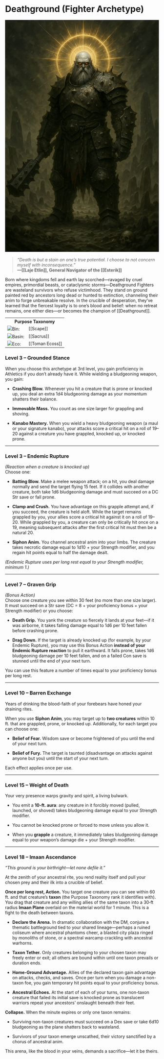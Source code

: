 <!-- wiki-header-section:start -->
# Deathground (Fighter Archetype)

<img src="wiki_images/Deathground (Fighter Archetype).png"><i></i></img>

> _“Death is but a stain on one’s true potential. I choose to not concern myself with inconsequence.”_ <br>
> **—[[Laje Etlin]], General Navigator of the [[Esterik]]** <br>

Born where kingdoms fell and earth lay scorched—ravaged by cruel empires, primordial beasts, or cataclysmic storms—Deathground Fighters are wasteland survivors who refuse victimhood. They stand on ground painted red by ancestors long dead or hunted to extinction, channeling their anim to forge unbreakable resolve. In the crucible of desperation, they’ve learned that the fiercest loyalty is to one’s blood and belief: when no retreat remains, one either dies—or becomes the champion of [[Deathground]].
<!-- wiki-header-section:end -->

<!-- taxonomy-table-section:start -->
<div class="taxonomy-table">
  <table>
    <tr>
      <th colspan="3">Purpose Taxonomy</th>
    </tr>
    <tr>
      <td class="taxon-label"><img src="../svg/bin.svg" class="taxon-icon">Bin:</td>
      <td class="taxon-content" colspan="2">[[Scape]]</td>
    </tr>
    <tr>
      <td class="taxon-label"><img src="../svg/basin.svg" class="taxon-icon">Basin:</td>
      <td class="taxon-content" colspan="2">[[Sacrus]]</td>
    </tr>
    <tr>
      <td class="taxon-label"><img src="../svg/eco.svg" class="taxon-icon">Eco:</td>
      <td class="taxon-content" colspan="2">[[Toman Ecoss]]</td>
    </tr>
  </table>
</div>
<!-- taxonomy-table-section:end -->



### **Level 3 – Grounded Stance**

When you choose this archetype at 3rd level, you gain proficiency in Athletics if you don’t already have it. While wielding a bludgeoning weapon, you gain:

- **Crashing Blow.** Whenever you hit a creature that is prone or knocked up, you deal an extra 1d4 bludgeoning damage as your momentum shatters their balance.
    
- **Immovable Mass.** You count as one size larger for grappling and shoving.
    
- **Kanabo Mastery.** When you wield a heavy bludgeoning weapon (a maul or your signature kanabo), your attacks score a critical hit on a roll of 19–20 against a creature you have grappled, knocked up, or knocked prone.
    

---

### **Level 3 – Endemic Rupture**

_(Reaction when a creature is knocked up)_  
Choose one:

- **Batting Blow.** Make a melee weapon attack; on a hit, you deal damage normally and send the target flying 15 feet. If it collides with another creature, both take 1d6 bludgeoning damage and must succeed on a DC Str save or fall prone.
    
- **Clamp and Crush.** You have advantage on this grapple attempt and, if you succeed, the creature is held aloft. While the target remains grappled by you, your allies score a critical hit against it on a roll of 19–20. While grappled by you, a creature can only be critically hit once on a 19, meaning subsequent attacks after the first critical hit must then be a natural 20. 
    
- **Siphon Anim.** You channel ancestral anim into your limbs. The creature takes necrotic damage equal to 1d10 + your Strength modifier, and you regain hit points equal to half the damage dealt.
    

_(Endemic Rupture uses per long rest equal to your Strength modifier, minimum 1.)_

---

### **Level 7 – Graven Grip**

_(Bonus Action)_  
Choose one creature you see within 30 feet (no more than one size larger). It must succeed on a Str save (DC = 8 + your proficiency bonus + your Strength modifier) or you choose:

- **Death Grip.** You yank the creature so fiercely it lands at your feet—if it was airborne, it takes falling damage equal to 1d6 per 10 feet fallen before crashing prone.
    
- **Drag Down.** If the target is already knocked up (for example, by your Endemic Rupture), you may use this Bonus Action **instead of your Endemic Rupture reaction** to pull it earthward. It falls prone, takes 1d6 bludgeoning damage per 10 feet fallen, and on a failed Con save is stunned until the end of your next turn.
    

You can use this feature a number of times equal to your proficiency bonus per long rest.

---

### **Level 10 – Barren Exchange**

Years of drinking the blood-faith of your forebears have honed your draining rites.

When you use **Siphon Anim**, you may target up to **two creatures** within 10 ft. that are grappled, prone, or knocked up. Additionally, for each target you can choose one:

- **Belief of Fear.** Wisdom save or become frightened of you until the end of your next turn.
    
- **Belief of Fury.** The target is taunted (disadvantage on attacks against anyone but you) until the start of your next turn.
    

Each effect applies once per use.

---

### **Level 15 – Weight of Death**

Your very presence warps gravity and spirit, a living bulwark.

- You emit a **10-ft. aura**: any creature in it forcibly moved (pulled, launched, or shoved) takes bludgeoning damage equal to your Strength modifier.
    
- You cannot be knocked prone or forced to move unless you allow it.
    
- When you **grapple** a creature, it immediately takes bludgeoning damage equal to your weapon’s damage die + your Strength modifier.
    

---

### **Level 18 – Imaan Ascendance**

_“This ground is your birthright—let none defile it.”_

At the zenith of your ancestral rite, you rend reality itself and pull your chosen prey and their ilk into a crucible of belief.

**Once per long rest, Action.** You target one creature you can see within 60 ft. and that creature’s **taxon** (the Purpose Taxonomy rank it identifies with). You drag that creature and any willing allies of the same taxon into a 30‑ft radius **Imaan Plane** overlaid on the material world for 1 minute. This is a fight to the death between taxons.

- **Declare the Arena.** In dramatic collaboration with the DM, conjure a thematic battleground tied to your shared lineage—perhaps a ruined coliseum where ancestral phantoms cheer, a blasted city plaza ringed by monoliths of stone, or a spectral warcamp crackling with ancestral warhorns.
    
- **Taxon Tether.** Only creatures belonging to your chosen taxon may freely enter or exit; all others are bound within until one taxon prevails or duration ends.
    
- **Home-Ground Advantage.** Allies of the declared taxon gain advantage on attacks, checks, and saves. Once per turn when you damage a non-taxon foe, you gain temporary hit points equal to your proficiency bonus.
    
- **Ancestral Echoes.** At the start of each of your turns, one non-taxon creature that failed its initial save is knocked prone as translucent warriors repeat your ancestors’ onslaught beneath their feet.
    

**Collapse.** When the minute expires or only one taxon remains:

- Surviving non-taxon creatures must succeed on a Dex save or take 6d10 bludgeoning as the plane shatters back to wasteland.
    
- Survivors of your taxon emerge unscathed, their victory sanctified by a chorus of ancestral anim.
    

This arena, like the blood in your veins, demands a sacrifice—let it be theirs.


<!-- not-for-live-publishing:start -->
<!--
# Balancing Analysis

Great, I’ll analyze the Deathground Fighter subclass with a focus on action economy, damage throughput, and tactical efficiency—especially in outnumbered encounters. I’ll evaluate each level’s feature for power pacing, bonus action/reaction saturation, and potential ability conflicts, while honoring the mechanics and style you’ve crafted. I’ll report back with a breakdown and concrete feedback on each feature’s mechanical footprint.

# Balancing the **Deathground** Fighter Subclass

## Action Economy Considerations

**Level 3 – Grounded Stance & Endemic Rupture:** At 3rd level, the subclass introduces **Endemic Rupture** as an **Action** with a built-in follow-up **Reaction**, plus several passive bonuses from **Grounded Stance**. This is a lot of action economy use early on, so it’s important to ensure it’s not too **overloaded**:

- **Action + Reaction Combo:** Using Endemic Rupture lets the fighter spend their Action to launch an enemy (`knocked up`) and then **immediately use their Reaction** for a follow-up (**Batting Blow**, **Clamp and Crush**, or **Siphon Anim**). This effectively gives a 3rd-level fighter an **extra attack/effect** in the same round (via Reaction). It’s powerful, but it’s **gated by limited uses** (uses per long rest equal to Strength mod) and a saving throw. If the enemy passes the Strength save, the fighter’s action is essentially wasted – a significant risk balancing the reward.
    
    - **Rules for Reaction on Your Turn:** Using a Reaction on your own turn is **unusual but rules-legal** (e.g. you can **Reaction** to your own trigger). The subclass explicitly allows it when you knock a creature up. The cost is that you **lose your Reaction** for the rest of the round (so no opportunity attacks or other reactions until your next turn). In fights where you’re outnumbered, you’ll have to weigh using your Reaction for **Endemic Rupture** combos vs. saving it for opportunity attacks on enemies moving past you. This trade-off actually helps balance the action economy – you get a potent combo on your turn, but give up possible off-turn actions.
        
    - **Bonus Action:** At 3rd level, there’s **no subclass feature using your Bonus Action** yet. This means a Deathground Fighter can still use things like Second Wind (or an off-hand attack, etc.) normally. No conflict here. The **Grounded Stance** bonuses (extra damage die, improved crit range, count as larger for grapples) are **passive** and don’t consume actions.
        
- **Action Surge Interaction:** As a fighter, you have Action Surge (1/short rest at these levels). A big question is whether Action Surge lets you **double up** on these combos in one turn. You _can_ Action Surge after using Endemic Rupture. For example, you could: Action (Endemic Rupture + Reaction follow-up), then Action Surge for additional weapon attacks. This yields a very high burst damage/CC round, but remember you still only have one Reaction per round – you **cannot** do a second Reaction during the Action Surge action. In playtest, this is strong but seems **within reason for a limited resource**. Fighters are known for big nova rounds with Action Surge, and here the combo is comparable: a fighter with a greatsword at level 3 could Action Surge for 2 attacks (~20 damage if both hit). With Endemic Rupture, you might deal a similar ~15–20 damage (1d8+Str + a weapon hit + maybe collision) plus inflict prone/knockback. It’s potent, but uses one of your per-day Endemic charges.
    
- **“Forgo this reaction” Clarification (Level 7 preview):** You’ll notice the text “_if it’s already knocked up, you forgo this reaction to pull it earthward_” under **Graven Grip**. This implies that at 7th level, when you gain the **Bonus Action** Graven Grip, you **must choose** between using your **Reaction from Endemic Rupture** or using your **Bonus Action Drag Down** on a knocked-up target. In other words, you **can’t slam the same creature twice** in one sequence. This is a crucial balancing element for action economy: it prevents a scenario like “Action knocks them up, Reaction bats them, _then_ Bonus Action slams them again.” So one piece of feedback is to **make this clear in the wording**. For example, Graven Grip (Drag Down) might say: “_If the target is already knocked up (for example, by your Endemic Rupture), you can use your Bonus Action **instead of your Endemic Rupture reaction** to pull it earthward…_”. This clarity will ensure players know they can’t double-dip on the same trigger.
    

**Level 7 – Graven Grip:** At 7th level, you introduce a **Bonus Action** feature (Graven Grip), while still potentially using the Reaction from Endemic Rupture. This means by level 7 a fighter could, in one turn, use **Action + Bonus + Reaction** if circumstances allow – a heavy action economy load, but again limited by resources and triggers:

- **Bonus Action Pull (Death Grip):** This is a ranged control move (30 ft range) that forces a Strength save or drags a creature to your feet **and knocks it prone**. No damage on the pull itself, just positioning and the prone condition. Using your Bonus Action for control is a great idea to let the fighter engage multiple foes when outnumbered. It competes with other Bonus Action uses (Second Wind, Polearm Master attacks, etc.), but by level 7 many fighters don’t have a constant BA attack unless they multiclass or take certain feats. So it gives them a compelling use of the Bonus Action without overcrowding it. **Action economy is still okay here** – you generally won’t have another subclass BA option, so Graven Grip slots in nicely.
    
- **Combo with Endemic Rupture:** Here’s a likely combo at 7: **Action** to Endemic Rupture one enemy (knock it up), then **Bonus Action** Graven Grip on _another_ enemy to yank it prone, and **Reaction** (from Endemic) to follow-up on the first enemy. This means in one round you’ve potentially disabled two foes (one launched and smacked, another dragged prone). That’s strong, but note the constraints: you needed to have multiple enemies within 10 ft and 30 ft, you needed one to fail a Strength save to be knocked up and the other to fail to be pulled, and you expended **two limited resources** (one Endemic use and one Graven Grip use). Given the subclass’s theme of excelling when outnumbered, this **feels appropriate** – it’s doing the job it’s meant to do, using resources efficiently to control a crowd. Just be aware as a DM/player that it’s a lot happening on one turn. You might want to ensure other players aren’t feeling overshadowed by this burst of control; but since you can’t do it every round (limited uses per long rest), it should balance out over an adventuring day.
    
- **Reaction Timing with Drag Down:** If you choose to use **Drag Down** (the Graven Grip option that slams a knocked-up enemy down), you’ll typically do it _instead_ of using your Endemic Rupture reaction options. This uses your Bonus Action rather than Reaction, which interestingly **frees up your Reaction** for other things until the end of the round. In effect, Drag Down shifts the follow-up attack/heal into a Bonus Action and trades some damage for a **stronger condition** (prone + falling damage + potential stun). This is a good trade-off: the stun (if they fail Con) is powerful, so it costing your Bonus Action and two saving throws (Str then Con) feels fair. Also, because you “forgo the Reaction,” you could still have your Reaction later in the round (for an opportunity attack on a different enemy, for example). This is a neat bit of action economy tech – it encourages strategic thinking (do I want extra damage now, or do I want to potentially stun but use my Bonus Action and leave my Reaction open?). **No adjustments seem needed** here beyond clarifying the intent, as it’s a balanced choice for the player to make.
    

**Higher Levels:** By level 10 and 15, the subclass doesn’t add new competing action types (no new Reaction or Bonus features beyond what you have), it mainly **enhances existing abilities**:

- Level 10’s **Barren Exchange** improves the **Reaction** option _Siphon Anim_ (allowing two targets), but it doesn’t add a second Reaction. You still only ever get one Reaction per round. So action economy remains the same; you just get **more value** out of that one Reaction at level 10+. (Targeting two creatures with one Reaction is fine because it’s a single feature use.)
    
- Level 15’s **Weight of Death** is entirely passive bonuses (a damage aura, immunity to being moved/proned, and extra damage on grapples). These **do not consume any actions** – they just modify outcomes of things you’re already doing (grappling, standing your ground, etc.). So no action economy concern there.
    
- Level 18’s **Imaan Ascendance** is a **huge power** but costs one **Action** (and 1/long rest). It essentially kicks off a special battle scenario, but once active, combat actions proceed normally under the new rules. Importantly, using this does take your full Action that turn (like casting a powerful spell), so you wouldn’t be making attacks on the same turn – that’s a fair cost for such a game-changing effect. It doesn’t give you extra actions; it warps the battlefield instead. So while it’s powerful, it’s not overloading your action economy beyond that initial investment.
    

**Summary of Action Economy:** Overall, the subclass uses **every part of the action economy**: Actions (for big moves), Bonus Actions (for additional control at 7+), and Reactions (for follow-ups). This is great for an active, tactical playstyle, but it requires some **careful balancing**:

- At low levels, getting an Action+Reaction in one turn is strong, but the limitation on uses and need for a failed save keep it in check.
    
- By mid-levels, doing all three (Action+BA+Reaction) is possible in one round, but only by expending resources that are **limited per long rest**. This front-loads the fighter’s impact in a few key rounds rather than every round.
    
- It’s comparable to a Battlemaster fighter who might Action Surge and spend multiple superiority dice in one round – big nova rounds followed by calmer ones. The Deathground Fighter’s baseline round (when not using special features) will be more like a normal fighter (just with some extra damage from Crashing Blow or a prone enemy), so it’s really those feature-usage rounds that spike in complexity and power.
    

**Recommendation:** Be sure to playtest how a turn feels when the fighter unleashes **both Endemic Rupture and Graven Grip** in the same turn. If it ever feels too overwhelming at the table (for the player or DM), consider spacing them (e.g. Endemic Rupture could have been once per short rest instead, to reduce frequency, or Graven Grip as an Action instead of Bonus). **Currently, however, it looks manageable** given the campaign’s high-power nature, as long as everyone knows these combos use resources and can’t be done every single round.

## Damage Output and Scaling

Let’s evaluate the **damage numbers** at each stage and see if they’re balanced compared to standard fighter abilities. The goal is to ensure the subclass isn’t over or under-tuned in raw damage, considering it also brings control effects:

**Grounded Stance (Level 3) – _Crashing Blow & Kanabo Mastery_:** These give small damage boosts and crit benefits that scale with your base attacks:

- **Crashing Blow:** +1d4 bludgeoning damage whenever you hit a creature that is **prone or “knocked up.”** In tier 1 (levels 3–4), this is roughly +2.5 damage on a hit – a nice little bump, but only if you set up the condition. For comparison, the **Hunter’s Mark** spell at level 1 adds +1d6 (~3.5) to each hit, and many melee Rangers use that consistently. **Crashing Blow is a bit weaker per hit** than Hunter’s Mark, and you won’t have it on _every_ hit (only after you knock the enemy down or up). So this extra damage feels fair. It rewards you for playing into the subclass’s tactic (use your strength to prone or launch foes). As you level and make multiple attacks per round, this 1d4 per hit can add up, but it stays a modest bonus. For example, at level 11 a fighter has 3 attacks; if all are against a prone target, that’s an extra ~7.5 damage per round – significant but not game-breaking at that level (where enemies might have 100+ HP).
    
    - **Potential Adjustment:** If anything, some DMs allow that 1d4 to scale at later tiers (e.g. to 1d6 at level 10 or 11, 1d8 at level 15+) to keep it relevant. But given you add so many other damage sources later (grappling damage at 15, etc.), it’s **probably fine to leave as 1d4**. It ensures the subclass isn’t identified purely for its damage boost.
        
- **Kanabo Mastery (19–20 crit range vs controlled targets):** This is essentially the **Champion fighter’s Improved Critical**, but _conditional_. Champions get 19–20 crit on all attacks; you get it only against targets you’ve **grappled, knocked prone, or knocked up**. In practice, if you’re doing your thing, most tough enemies you focus on will end up in one of those states, so you’ll often benefit from the expanded crit range. It’s strong, but not absurd:
    
    - At level 3, critting on 19–20 doubles your crit chance from 5% to 10% (if the condition is met). This is nice with a big weapon (crits add dice), but it’s still luck-based and not guaranteed each fight.
        
    - Importantly, you **don’t have extra attack yet at 3**, so it’s only one swing per round that might crit. Champion fighters get this too at 3 and it’s considered a mild benefit overall.
        
    - As you level up, combining this with advantage (from enemies being prone or otherwise) can fish for crits more reliably. For example, by mid-levels you might grapple+shove a big foe, then unload attacks with advantage **and** 19–20 crit range. The math of crit fishing: with advantage and a 19–20 range, you have roughly a 19% chance to crit on each attack. That’s high, but that requires set-up each time (using some of your attacks to prone them first). It creates a high-risk/high-reward playstyle. We’d consider this balanced, since other subclasses like Samurai or Champion can achieve similar high crit scenarios (Samurai can get advantage at will, Champion has 18–20 range at level 15, etc.).
        
    - **No change needed** here; it fits the theme and is a fair trade-off (conditional for a benefit that another subclass gets unconditionally).
        

**Endemic Rupture (Level 3) – _Damage vs Battlemaster_:** Endemic Rupture’s damage has a few components:

- **Initial hit:** 1d8 + Strength mod bludgeoning if the target fails the STR save. (No damage on a success, presumably.) At level 3 with, say, +3 STR mod, that’s ~7 average damage. That’s about the same as a one-handed weapon hit, or a bit less than a greatsword hit. Not very high on its own.
    
- **Reaction follow-up:**
    
    - _Batting Blow:_ a full weapon attack (e.g. a maul 2d6+STR, ~10–12 damage on hit) **+** an extra 1d6 (3–4 damage) if you collide with another creature. So if you hit, that could be ~15 damage, plus a secondary target taking 1d6 (3 avg) and possibly falling prone. This is the highest-damage option but requires an attack roll and situational positioning (another enemy to collide with). Total potential from the whole Endemic+Batting sequence is roughly 1d8+1d6+weapon damage ≈ 20 damage on average if everything lands.
        
    - _Clamp and Crush:_ no direct damage on the reaction, just a grapple (with advantage on the check). This sacrifices damage for control. At level 3, grappling a foe you launched is mostly for style/control – and to set up that foe for you or an ally to whack next turn with advantage (if you then knock them prone). **This option actually reduces your damage output** in favor of battlefield control, which is a balancing factor. It’s good design that not every reaction choice is about stacking damage; some are strategic.
        
    - _Siphon Anim:_ deals 1d10 + STR necrotic (~8–9 avg) and heals you for half that (~4 hp). This plus the initial 1d8 means about 15 damage total and you heal ~4. Compared to Batting, it’s slightly less damage (and no second target hit), but you get some self-sustain. The healing at low levels is modest, but it can keep you going in a tight solo fight.
        

**Is this too much damage at level 3?** It’s front-loaded, but uses-per-day limit it. Consider a Level 3 Battlemaster as a benchmark:

- A Battlemaster could use a maneuver like **Trip Attack** on a hit: they deal weapon damage (~10) + 1d8 (~4.5) and potentially knock prone (STR save negates prone but not damage). If they Action Surge, they can do that twice in one round. They have 4 superiority dice per short rest.
    
- The Deathground fighter using Endemic Rupture (with Batting Blow) in one round might do ~20 damage and prone two enemies (primary knocked prone by collision Dex fail, secondary automatically prone from being hit by a flying body). But then they have used 1 of maybe 3 Endemic uses for the whole day.
    
- In **sustained fights**, the Battlemaster can often output more total damage (they can maneuver on several attacks, and still make a weapon attack as their action each turn). The Deathground fighter’s big combo replaces their usual Attack action for that turn – meaning if the save is **made by the enemy, you deal 0 damage** with your action. That swinginess is a built-in balancer.
    

Given these comparisons, the **damage at level 3-4 seems high but within acceptable bounds** for a nova and considering the resource constraints. The key is that it’s not every round; in rounds you don’t use Endemic Rupture, you’re just a fighter with a maul doing ~10 damage on a hit (plus maybe +1d4 if you managed to prone the target). That’s pretty normal.

**Scaling of Endemic Rupture:** Notably, the 1d8 and 1d10 damage dice **do not scale** as you level up. By the time you’re level 11+, an extra d8 is small potatoes. This is okay, because by then the feature’s primary purpose is **control** (launching and enabling your other abilities) rather than raw damage. Your weapon attacks will far outpace 1d8 damage. And at level 10, Siphon Anim can hit two targets (so 2×(1d10+STR) = roughly 18–20 damage total across two creatures, healing you for half of each). Even at high level, 2d10 extra damage in a round is nice but not huge; it’s the **rider effects** (healing, fear/taunt debuffs from Barren Exchange) that keep it relevant. This is a common design in 5e: a subclass feature might deal fixed damage, but its utility and secondary effects keep it worthwhile at higher levels.

- **Possible Concern:** If you find that at higher levels Endemic Rupture’s damage is too _weak_ to bother using (because a fighter’s multi-attack could simply deal more), you might consider a small scale-up. For example, some DMs might let the **launch damage** increase to 2d8 at level 11, 3d8 at level 17 (similar to cantrip scaling or Battlemaster superiority dice that go up to d10/d12). However, be cautious: increasing the damage makes the whole combo even more bursty. Since your campaign is high-powered anyway, it might not break anything, but it’s not strictly necessary. The feature is already mainly balanced around its control use.
    

**Graven Grip (Level 7) – _Damage and Stun:_** Graven Grip’s **Death Grip** option does no damage, just pulls and knocks prone. **Drag Down**, however, introduces falling damage and a stun chance:

- The falling damage is **1d6 per 5 feet fallen**. If you knocked someone 10 ft in the air with Endemic Rupture, Drag Down would slam them for 2d6 damage. If it was 15 ft, 3d6, etc. Typically, Endemic Rupture doesn’t specify how high the target is launched (“into the air” is vague), but it’s reasonable to assume about 10 feet up (since the reaction window implies they haven’t come down yet). So figure on **2d6 (~7 average)** damage from Drag Down, in addition to the 1d8 from launching them. That’s roughly equal to the Batting Blow’s collision damage approach.
    
- The big payoff of Drag Down is **potentially stunning the target** (Con save or stunned until end of your next turn). Stun is an extremely powerful condition – it denies the enemy their action and gives advantage to all attacks against them. Normally, only monks and a few high-level spells inflict stun like this. Your subclass gets it at 7, but with two caveats: **(1)** It requires two failed saves (Strength to get pulled down _and_ Con to be stunned), and **(2)** you must spend one of your limited Graven Grip uses _and_ have set the enemy up by knocking them into the air first. Considering those hurdles, it’s a fair trade.
    
    - _Comparative note:_ A 7th-level monk might use 2 Ki points in a round to Flurry and attempt two Stunning Strikes (two Con saves on two hits). The Deathground fighter might use one Endemic charge and one Graven Grip charge to similarly take an enemy out for a round. The resources are different (monk’s refresh on short rest, yours on long rest mostly), but the balance isn’t far off. If anything, the fighter’s stun combo deals more upfront damage, whereas the monk’s is attached to their regular attack damage. Both are strong in different ways.
        
- **No direct damage on pull:** We should note Death Grip (the pull to your feet) doesn’t deal damage even if the creature is yanked from a height. It just says if airborne, you slam them down _knocking them prone_, but no extra d6s. That’s fine – the prone itself is the benefit. If you wanted to be super granular, you could imagine a flying creature pulled 30 ft down taking some fall damage, but most DMs would treat “slam prone” as the effect and not stack additional falling damage beyond Drag Down’s explicit case. It’s likely a design choice to keep Death Grip purely about positioning/terrain control and Drag Down for damage+stun.
    

**Barren Exchange (Level 10) – _Siphon Anim Upgrade:_** At 10th level, the damage from **Siphon Anim** effectively **doubles**, since you can target two creatures. If two valid targets (grappled, prone, or knocked up and within 10 feet) are available, you deal **1d10+STR to each**. That could be ~9 damage to each (18 total) and you heal for half of each (so roughly 4+4 = 8 HP healed). In a chaotic melee with many foes, this is a strong swing – hurting two enemies and sustaining yourself. However, it’s still gated by the Reaction (so you do this instead of any other reaction that round) and by having set-up on those two enemies.

- This scaling is **appropriate**. At level 10, fighters getting multi-attack (3 attacks at level 11) means their baseline damage per round is high. A single 1d10 extra isn’t huge, so allowing it to hit two foes keeps the feature impactful. The added **debuffs** (fear or “taunt”) are short (one round) crowd-control effects that don’t stack damage but emphasize survivability (frightened enemies might not approach, taunted ones will focus you and have disadvantage if they swing at others). Those riders align with the subclass goal – controlling the battlefield and drawing aggro to the durable fighter. They are powerful in context but fleeting. A one-round **frighten** at level 10 is fine (many spells do much worse by that level), and a one-round **taunt** is essentially a limited mark (similar to the Cavalier’s mark ability, which imposes disadvantage if enemies attack others). So the numbers here (1d10 damage twice, short fear/taunt save) are balanced.
    
- **Self-Healing Total:** By level 10+, you might have STR 20, so Siphon Anim is 1d10+5 per target. If you hit two, and roll decently, you might heal on the order of 10 HP (half of ~20 total damage). This is a nice perk but not game-breaking; it’s on par with a fighter’s Second Wind (which at level 10 would heal 1d10+10 ~ average 15 once per short rest). You can do Siphon multiple times per long rest (as many Endemic uses as you have). If STR 20, you have 5 uses per long rest. If you devoted all of them to Siphon (and always had two targets, which is unlikely every time), you’d heal maybe ~50 HP _over the course of an adventuring day_. That’s roughly an extra Second Wind or two spread out – definitely **helpful for survivability**, but not enough to make you unkillable. So the healing/damage output is **reasonable**.
    

**Weight of Death (Level 15) – _Aura and Grapple Damage:_** At level 15, the subclass gets a moderate damage boost and mitigation via features:

- **Gravity Aura (10-ft):** Enemies in your 10-ft aura that are **forcibly moved** (pulled, pushed, launched) take damage equal to your STR mod. At level 15, STR mod is likely +5 (assuming 20 STR). This is a flat 5 damage whenever you or others shove someone around you. It’s a small automatic chip damage. It will mostly apply when _you_ use your own features (since you’ll be the one knocking enemies around), effectively adding +5 to things like Endemic Rupture’s launch or Graven Grip’s yank. For example, if you launch someone with Endemic Rupture while they’re in your aura, they’d take the 1d8+STR from Rupture plus 5 more from the aura. If you Batting Blow someone 15 ft, they took normal damage plus 5 (start in aura, then flung out). It’s minor, but adds up over a big brawl where multiple foes might be moving around. Importantly, this can only happen **once per forced movement instance**, and many enemies might not be moved at all in a round. So it’s situational. This 5 damage might apply to multiple enemies if, say, a spell pushes a bunch of them within your aura (each would take 5). But again, by level 15, dealing 5 automatic damage is not massive – it’s more of a flavor/flair effect to highlight your “weight” on the battlefield. No balance issues here; if anything, it’s a ribbon with occasional impact.
    
- **Grapple Damage:** When you **grapple a creature**, it immediately takes bludgeoning damage equal to your **weapon’s damage die + STR mod**. This effectively turns your grapple attempt into a kind of “mini-attack.” For example, with a maul (2d6 damage die) and STR 20, that’s 2d6+5 damage (avg ~12) dealt on a successful grapple. This is a significant buff to grappling, because normally grappling doesn’t harm the target, it just restrains their movement. Now you **aren’t sacrificing damage for a grapple** – you’re getting both. In fact, you could even argue it’s a bonus action-like effect folded into the Attack action: one of your attacks can both hurt and grab the foe.
    
    - Let’s compare: At level 15, a fighter usually has 3 attacks (Extra Attack (2) at 11, plus possibly hasted or something but let’s say 3 base). If all you did was swing your maul thrice, you’d deal ~3×(2d6+5) = ~3×12 = 36 damage on average in a round (not counting crits or other boosts). If you instead **grapple** as one of those attacks, under this feature you’d deal ~12 damage _and_ impose the grapple. Then you still have two attacks left to hit the now-grappled (and possibly prone) target for ~12 each. Total ~36 damage plus the target can’t move. So you basically lost nothing damage-wise by substituting a grapple for one attack. That is, indeed, a **straight upgrade** to your DPR (damage per round) when employing grapples. It encourages the intended playstyle (grab enemies!).
        
    - **Is it too much?** At 15th level, dealing ~12 damage is what one attack already does. So you haven’t exceeded typical fighter damage, you’ve just **shifted it** into a different kind of action. In fact, if you then _also_ shove the target prone (with another attack), that shove itself deals no damage – but you already dealt damage on the grapple, so across the two special attacks (grapple + shove) you dealt about the same as two normal hits (~12 for grapple, 0 for shove vs ~12+12 for two hits). The difference is now the target is prone and restrained from moving, giving you an advantage on the third attack (and your allies get advantages, etc.). This seems fair and actually necessary to ensure at high levels you’re not gimping your damage output by choosing to grapple. It keeps the subclass competitive.
        
    - If anything, one might argue this feature makes grappling strictly superior to a normal attack in many cases (because it does damage _and_ controls). But remember: Grapple checks use Athletics vs the target’s Athletics/Acrobatics, which sometimes is harder to succeed than an attack roll (depending on enemy). High-level monsters often have **Legendary Resistances or high Athletics/Acrobatics** (think of a dragon’s contest or a giant’s strength). You might fail the grapple attempt and then you’ve lost one of your three attacks with no damage to show. So it’s not automatic damage like an attack roll would be on a hit; it has a chance to fail. The guaranteed damage only happens _if you succeed_. In that sense, it’s balanced against a normal attack which might hit or miss.
        
    - **Two-handed weapon vs Grappling:** One thing to note (not exactly “damage” but related): To grapple, you need at least one free hand. Your subclass is clearly themed around a heavy two-handed weapon (kanabo/maul). So how do you grapple while wielding it? Typically, a fighter would have to **drop or stow** their weapon to grab someone. This could be a bit awkward in play: you might drop your kanabo (free object interaction) at your feet, use both hands to grab two enemies (if you try to grapple two targets in one turn using Extra Attack), and then perhaps kick your weapon up or pick it next round. Some DMs hand-wave this or allow you to hold the weapon in one hand for a moment (though a maul normally can’t be wielded in one hand effectively). Since you specifically call the weapon your “signature kanabo,” it might be worth a small note in the subclass description that the fighter has learned to **grapple even while holding their weapon** (perhaps slinging it momentarily or using it as leverage). It’s mostly a flavor concern, but addressing it can prevent table debates about “Do I need a free hand to grapple if my subclass is built for grappling?” Mechanically by rules, you _do_ need a hand free. So just keep it in mind. This isn’t a damage balance issue per se, but it affects how easily you can utilize that grapple damage feature.
        

**Imaan Ascendance (Level 18) – _Big Finish Damage:_** The capstone ability is more about battlefield control and narrative than raw damage, but it does have a **significant damage component**:

- Inside the **Imaan Plane**, the biggest direct buff to damage is “**Home-Ground Advantage**,” granting **advantage on all attacks** for allies of the declared taxon (presumably you and your allies if you chose your own lineage as the favored side). Advantage on every attack for up to 1 minute is huge – effectively a +5 to +10 boost to attack rolls and roughly +**~40%** more DPR for those attacks (because you crit more and miss less). However, this is essentially your **once-per-day ultimate**. It’s comparable to a wizard casting _Holy Weapon_ or _Tenser’s Transformation_ or a Cleric’s _Holy Aura_ – big 1-minute buffs you get at high level. Given the campaign goes beyond 20 and features “elden ring level grandeur,” this seems fitting. Just be aware that this arena effectively makes your party (or at least those sharing your taxon) way stronger for that fight. The balancing factor is that you likely will use it in a climactic encounter where the enemies are also very strong (possibly numerous). Also, the enemies _not_ of that taxon are stuck there to the death, so it’s literally a fight to the finish – a trade-off of risk vs reward.
    
- **Ancestral Echoes (auto-prone):** Each round, one non-taxon enemy that failed the initial save (there must be an initial save to resist being pulled into the Imaan Plane, though it’s not explicitly stated – presumably a Charisma or Wisdom save to not be yanked into a demiplane?) is knocked **prone** automatically. That adds some incidental damage potential because your allies have advantage (which they already did from the aura) and if you’re adjacent, your melee attacks get advantage (redundant with aura) – but also if an enemy is flying, getting knocked prone means they fall (possibly taking some fall damage). It’s more about ensuring at least one enemy is constantly on their back foot (literally). This further cements your superiority in the duel. It’s powerful, but at level 18+ it reads okay, especially since truly powerful foes might have ways to counter or just get back up on their turn (prone is strong but not as brutal as stun or paralyze).
    
- **Collapse – 6d10 bludgeoning:** When the effect ends, any surviving enemies (non-taxon) take a big hit: 6d10 (avg 33) bludgeoning, Dex save for half or avoid. Think of this like the arena itself dealing a finishing blow – it’s akin to a **6th-level spell’s worth of damage** (e.g. _Sunbeam_ or _Disintegrate_ do similar high damage). At level 18, 33 damage is noticeable but not crazy to a boss (it’s like one extra hit from a fighter). It might outright kill any low-level mooks that somehow survived the minute. It’s essentially a cherry on top to ensure foes who ran or tried to hide still get punished. Balanced in context, since again it’s only once per long rest.
    
- **Friendly Side Safety:** Allies of your taxon take no damage from the collapse. So you and your friends are safe. That’s just a narrative reward; no balance issue there.
    

**Overall Damage Output:** Across the subclass, the damage boosts tend to **offset the opportunity cost** of doing crowd-control. This is a key balancing philosophy: if a fighter spends attacks or actions to shove, grapple, or use special maneuvers, they often lose some damage output compared to just attacking. The Deathground features frequently **give damage in addition to control** (e.g. Crashing Blow adds damage when you knock prone, Weight of Death adds damage to grapples, etc.). This ensures the subclass can fulfill its role (locking down multiple enemies) **without falling behind in damage** relative to a straight “just attack” fighter.

From a pure DPR perspective, a Deathground Fighter who uses all options optimally might slightly **out-damage a Battlemaster or Champion** in niche situations (because of extra damage dice and critical hits). But in general:

- **Single-target DPR:** will be similar to a well-built Battlemaster. If the enemy can’t be knocked down or has legendary resistance, you’ll just be whacking it like any fighter.
    
- **Multi-target encounters:** your damage might actually shine more (spreading damage via collision, Siphon hitting two targets, etc.). But spreading damage isn’t always “better” since focusing one target is often ideal. You’re trading some focus-fire damage for **area influence**.
    

Given the campaign’s approach to balance (weaker subclasses get external buffs, etc.), it’s probably acceptable if this subclass does a bit more in its niche. Just keep an eye on any **unintended spikes**:

- For instance, **stacking feats** like **Great Weapon Master** (GWM) with advantage from prone and your crit-fishing could yield massive hits. A 19–20 crit range increases the frequency of GWM’s bonus action attack trigger (on crit or kill). In a 1v20 scenario, you might crit/kill something every round or two, triggering additional attacks. This isn’t inherently broken (that’s how GWM works for any fighter in a horde fight), but your subclass amplifies the conditions that enable it (easy crits, mobs of enemies). So expect a Deathground Fighter with GWM to sometimes do **very high burst damage** in crowds. That might be okay – it’s the fantasy of cutting through hordes on your last stand. But it’s worth noting in playtest to ensure it doesn’t steal the spotlight completely from other PCs.
    

## Resource Management and Frequency

The subclass mostly uses **long rest–limited resources**:

- **Endemic Rupture:** STR mod per long rest (usually 3–5 times a day by mid-levels).
    
- **Graven Grip:** Prof. bonus per long rest (3 times at L7, up to 6 at L17+).
    
- **Imaan Ascendance:** 1 per long rest.
    

This means the Deathground Fighter has a pool of special moves they can pull out in key fights or moments, rather than every single encounter. In a long adventuring day with multiple encounters, they’ll have to budget these abilities.

For example, if there are, say, four combats in a day, the fighter can’t go all-out in each one:

- They might use Endemic Rupture in 3 of them (if STR 18, mod +4) and be out of uses in a final battle if not careful.
    
- Graven Grip maybe 3 times total, which could all be used in one big fight or spread out.
    

This is similar to how a Battlemaster manages superiority dice or a spellcaster manages spell slots. It’s a bit unusual for a fighter to be that resource-dependent (most fighter abilities recharge on short rest or are at-will tactics), but it’s not a bad thing. It actually reins in their nova potential across the whole day.

**Possible Adjustment – Short Rest Recharge:** If you find in play that the fighter either:

- **A:** Blows all their tricks in one fight and feels like a “lion” in the first fight and a “lamb” in the second, or
    
- **B:** Is hesitant to ever use their cool features because they fear not having them later,
    

you might consider allowing **one of the features to recharge on a short rest**. For example, making Endemic Rupture uses refresh on a short rest (like Battlemaster dice do) could let the fighter use it more freely. This would _increase_ their overall daily power, though, so only do this if the campaign pacing supports it (lots of short rests, lots of encounters). The **balance so far is okay** if most fights are big set-piece battles where the fighter is expected to unleash everything. In a campaign with fewer but epic encounters, per-long-rest is fine.

**External Balancing:** As you noted, weaker subclasses are propped up by items or other boons, so if the Deathground Fighter ends up a tad stronger baseline, that’s acceptable. The DM can always give slightly less potent magic items to the fighter or throw slightly tougher mobs at him to compensate, if needed. Conversely, if somehow this subclass underperforms in play (for instance, if every enemy has high Strength and keeps making the saves, nullifying a lot of your kit), the DM might introduce items that impose **disadvantage on enemy Str/Dex saves** or increase the fighter’s Strength beyond 20 to raise the DC. There are knobs to turn.

## Overall Balance and Playstyle Feedback

**Strengths of the Subclass:** It clearly excels in scenarios where the fighter is **surrounded or outnumbered**, just as intended. The toolkit (prone, grapple, area denial, self-healing, fear/taunt, etc.) makes them a **controller/tank** on par with some spellcasters in terms of battlefield shaping. They can lock down big threats (even Huge creatures, thanks to counting as larger) and punish hordes of smaller ones (with collisions and the final arena power). Importantly, they can do this while still dealing solid damage. Many control-focused characters sacrifice damage (e.g. a pure Protection Cavalier or a Control Wizard), but the Deathground Fighter balances both roles by design.

**Potential Weaknesses:** It’s worth noting that the subclass’s efficacy can be swingy:

- **Save Reliance:** Many of your big moves rely on enemy failed saves (Strength save for Rupture and Graven Grip, Con save to stick the stun, Dex saves for collision/prone and the final arena collapse, Wis saves for fear). If you face creatures with great saves or legendary resistances, some of these tools won’t land. For example, a high-level **dragon** (proverbial test case) has legendary resistance, excellent Strength and Con – it might resist being launched or stunned. You _can_ still grapple and shove it prone (because of Immovable Mass letting you grapple Huge monsters, which is awesome and unique!), but the saves for magical effects might often succeed. This is fine because it gives the fighter something to sweat over instead of trivializing every boss. Just keep in mind: in those cases, your damage output reverts to “just a fighter with a big stick” (albeit with crit synergy).
    
    - That said, being able to wrestle a dragon to the ground at all is a _huge narrative win_! Expect those moments to feel epic. Just be ready for DMs to perhaps give legendary creatures a way to shake off a grapple or stand up with half movement (they always can stand with movement, no save needed to end prone on their turn). So bosses will still pose a challenge.
        
- **Team Dynamics:** Because you shine when outnumbered, you might _intentionally seek out_ positions where you’re surrounded. Ensure the player (if it’s not you) and DM are on the same page about the fighter being a durable focal point of enemy attention. The subclass encourages a kind of “anchor” playstyle (Sun Tzu Deathground – fight with back to a wall, no retreat). This likely means the fighter should have strong defenses (high AC from armor, or lots of HP). As a DM, one might throw the fighter a bone by giving them a defensive item or allowing a little higher point-buy for Con, etc., so they can survive being focus-fired by multiple enemies. The subclass does give some tools (taunt to draw attacks, self-heal, temp HP at 18), but between level 3–17, their durability is just like any fighter’s – which is good but not invincible. In a 1v5 scenario, a lone fighter can still get whittled down fast if the dice turn against them. So **watch the durability** in playtests. If they seem to be getting KOd when attempting the heroic 1vX stand, you might scale back enemy damage or bump the fighter’s protection a bit. Conversely, if they’re untouchable (maybe the Owlbear race has extra toughness?), then it’s fine.
    
- **Owlbear Race Synergy:** You mentioned a homebrew Owlbear race for a player using this subclass. Depending on what traits that race has, synergy could amplify the subclass:
    
    - If the Owlbear race is Large or has Powerful Build, it might stack with **Immovable Mass** (though Powerful Build usually affects carry capacity, not grappling size – but if it did, a Large owlbear counting as Huge for grapples is crazy – he could grapple gargantuan creatures!). Probably it just means a Medium Owlbear with Powerful Build still counts as Large for lifting, which combined with Immovable Mass would count as Huge for grappling. That’s something to be aware of: your fighter might be able to grab **truly massive foes**. Balance-wise, grappling something three sizes larger might break verisimilitude, but if it’s epic fantasy and the DM approves, go for it. Mechanically, it’s mostly about preventing escape (most Huge+ monsters still can attack while grappled, you’re not shutting down their offense, just limiting movement).
        
    - If the race has natural weapons or claws, the fighter could still fight while grappling (e.g., hold a foe and claw them). That could make **Clamp and Crush** option more appealing (grapple mid-air, then claw attack next round). This is fine – actually a cool visual – but track the damage to ensure it doesn’t double-stack unfairly. (Using a grapple to set up free advantage claw attacks is the intent, so it should be fine.)
        
    - If the Owlbear has a feature like a **grappling advantage** (some races or feats grant advantage on Athletics checks to grapple) or extra reach, that further cements this combo. It will make the fighter very reliable at executing their moves. That means fewer instances of “wasted action because enemy saved/contested,” which _raises the average power_ of the subclass. It’s not inherently bad, just something to keep in mind. An Owlbear Deathground fighter could be a monster on the battlefield (literally and figuratively!). Likely your campaign has similarly powerful options for others.
        

**Final Thoughts:** You’ve crafted a subclass with a strong identity and dynamic playstyle. The **action economy** usage is on the heavy side (lots of things to do/track, especially at levels 3 and 7 when new options appear), but each has an appropriate cost and limit. Nothing jumps out as completely busting the economy – the Reaction usage is probably the most notable, and we’ve determined it parallels things like Battlemaster’s Reaction maneuvers or a Cavalier’s marking attacks, just used proactively.

In terms of **numbers**, the subclass’s damage additions and DCs seem **balanced for a high-powered game**. The damage boosts compensate for doing tactical moves, and the control effects shine in the intended scenarios. The DC for all your saves is 8 + prof + STR, which will start around 13–14 at level 3 (assuming STR 16–17) and scale to maybe DC 19 or 20 by level 17 (STR 20, prof +6). High-level monsters often have +10 or more on saves, so expect about a 50/50 success at best on those. Lower-level mooks will fail more often, which is perfect (you toss them around like ragdolls). This scaling is standard and **doesn’t need adjustment** unless you notice everything failing or succeeding too often in play.

**No Ability Changes Needed (for now):** Since you asked not to change abilities outright, I haven’t suggested removing anything. All features as written can work – it’s mostly a matter of tuning **damage dice or frequency** if needed:

- If during playtesting you find a particular damage number consistently too high or low, you can tweak the die size (e.g. Batting Blow collision 1d6 could become 1d4 if it’s too much in a big crowd, or Endemic’s 1d8 to 2d6 if it’s too little at high level, etc.). But initially, it’s wise to run with these values; they seem within acceptable ranges.
    
- Keep an eye on **stun** at level 7. If the party has other strong stuns, multiple stuns can trivialize encounters. But since yours is limited and gated by saves, it’ll likely be fine.
    
- The **Imaan Ascendance** is a spectacular capstone. The only balancing consideration there is clarity on the “taxon” mechanics (to ensure the right side gets the advantage – presumably you want _your_ side to have it!). Mechanically, it’s powerful but fitting for a one-time 18th-level ability. The damage from it (6d10 collapse, etc.) is big but appropriate.
    

In summary, **Deathground** is shaping up to be a powerful subclass, but given your campaign context, it doesn’t outright break 5e’s combat economy or damage benchmarks. It _will_ feel strong in its niche (as it should). The main feedback is to maintain clarity in the rules (especially around using Reaction vs Bonus in the same knock-up sequence) and to playtest those intense combo-turns to ensure they feel epic but not confusing.

Feel free to follow up with specific adjustments you’re considering – we can then fine-tune the numbers or wording as needed based on this analysis. The foundation here is solid; now it’s about dialing it in so that the subclass is **enjoyable for the player and balanced for the table**.
-->
<!-- not-for-live-publishing:end -->


